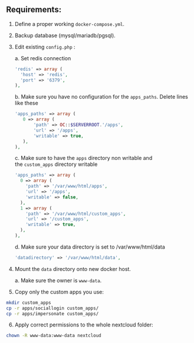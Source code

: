 ## Requirements:

1.  Define a proper working `docker-compose.yml`.

2.  Backup database (mysql/mariadb/pgsql).
   
3.  Edit existing `config.php` :
   
	a.  Set redis connection      

	```php
	'redis' => array (
	  'host' => 'redis',
	  'port' => '6379',
	),
	```

	b.  Make sure you have no configuration for the `apps_paths`. Delete lines like these

	```php
	'apps_paths' => array (
	   0 => array (
		   'path' => OC::$SERVERROOT.'/apps',
		   'url' => '/apps',
		   'writable' => true,
	   ),
	),
	```

	c.  Make sure to have the `apps` directory non writable and the `custom_apps` directory writable

	```php
	'apps_paths' => array (
	  0 => array (
		'path' => '/var/www/html/apps',
		'url' => '/apps',
		'writable' => false,
	  ),
	  1 => array (
		'path' => '/var/www/html/custom_apps',
		'url' => '/custom_apps',
		'writable' => true,
	  ),
	),
	```

    d.  Make sure your data directory is set to /var/www/html/data

	```php
	'datadirectory' => '/var/www/html/data',
	```

4.  Mount the `data` directory onto new docker host.

    a.  Make sure the owner is `www-data`.

1.  Copy only the custom apps you use:

```bash
mkdir custom_apps
cp -r apps/sociallogin custom_apps/
cp -r apps/impersonate custom_apps/
```

6.  Apply correct permissions to the whole nextcloud folder:

```bash
chown -R www-data:www-data nextcloud
```